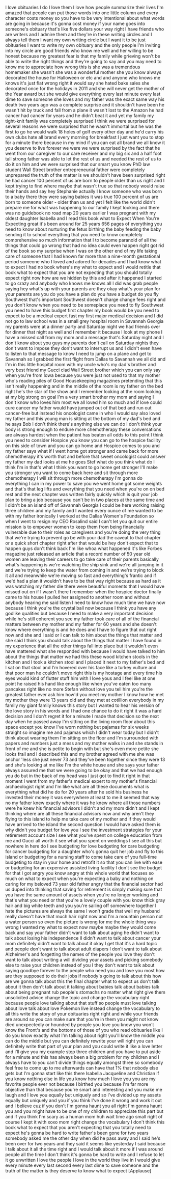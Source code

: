 
I love obituaries I do I love them I
love how people summarize their lives
I&#39;m amazed that people can put those
words into one little column and every
character costs money so you have to be
very intentional about what words are
going in because it&#39;s gonna cost money
if your name goes into someone&#39;s
obituary that&#39;s like five dollars your
way right I have friends who are writers
and I admire them and they&#39;re in these
writing circles and I always tell them I
want my own writing circle but I want it
to be just obituaries I want to write my
own obituary and the only people I&#39;m
inviting into my circle are good friends
who know me well and her willing to be
honest because my greatest fear is that
my family while grieving won&#39;t be able
to write the right things and they&#39;re
going to say and you may need to know me
to appreciate how wrong this is
she was a tremendous homemaker she
wasn&#39;t she was a wonderful mother she
you know always decorated the house for
Halloween or etc and and anyone who
knows me knows it&#39;s just flat wrong
right it would say she hated bake sales
she decorated once for the holidays in
2011 and she will never get the mother
of the Year award but she would give
everything every last minute every last
dime to save someone she loves and my
father was the exact same way his death
two years ago was a complete surprise
and it shouldn&#39;t have been he wasn&#39;t hit
by truck and fall from a plane it wasn&#39;t
lost to the Amazon he had cancer
had cancer for years and he didn&#39;t beat
it and yet my family my tight-knit
family was completely surprised I think
we were surprised for several reasons we
were surprised that he
wasn&#39;t immortal but he was the first to
go he would walk 18 holes of golf every
other day and he&#39;d carry his own clubs
hate all brand every morning for
breakfast I just want you to stop for a
minute there because in my mind if you
can eat all brand we all know it you
deserve to live forever
we were we were surprised by the fact
that he went from our caregiver to our
care receiver and my big six and a half
foot tall strong father was able to let
the rest of us and needed the rest of us
to do it on him and we were surprised
that our smart you know PhD law student
Wall Street brother entrepreneurial
father were completely unprepared the
truth of the matter is we shouldn&#39;t have
been surprised right he had cancer 100
percent of us are born to people older
than us right and I kept trying to find
where maybe that wasn&#39;t true so that
nobody would raise their hands and say
hey Stephanie actually I know someone
who was born to a baby there they were
saying babies it was true 100 percent of
us are born to someone older - older
than us and yet I felt like the world
didn&#39;t prepare me for what was happening
to our family I kept looking and there
was no guidebook no road map 20 years
earlier I was pregnant with my oldest
daughter Isabella and I read this book
what to Expect When You&#39;re Expecting
great it&#39;s been around for 25 years 656
pages of everything you need to know
about nurturing the fetus birthing the
baby feeding the baby sending it to
school everything that you need to know
completely comprehensive so much
information that I
to become paranoid of all the things
that could go wrong that had no idea
could even happen right got rid of the
book so my surprise when I was on the
other end of my life taking care of
someone that I had known far more than a
nine-month gestational period someone
who I loved and adored for decades and I
had know what to expect
I had no book where&#39;s my what to expect
and I would retitle that book what to
expect that you are not expecting that
you should totally expect right now how
are we hidden by this and after it
happened I started to go crazy and
anybody who knows me knows all I did was
grab people saying hey what&#39;s up with
your parents are they okay what&#39;s your
plan for your parents are you do you
have a plan do you have a budget do you
fly Southwest that&#39;s important Southwest
doesn&#39;t charge change fees right and you
don&#39;t know when you need to be someplace
you need to fly Southwest you need to
have this budget first chapter my book
would be you need to expect to be a
medical expert fast my first major
medical decision and I did not go to law
school was in a small grey hospital room
in Savannah Georgia my parents were at a
dinner party
and Saturday night we had friends over
for dinner that night as well and I
remember it because I look at my phone I
have a missed call from my mom and a
message that&#39;s Saturday night and I
don&#39;t know about you guys my parents
don&#39;t call on Saturday nights they don&#39;t
want to impose they don&#39;t want to
interrupt us and I didn&#39;t even have to
listen to that message to know I need to
jump on a plane and get to Savannah so I
grabbed the first flight from Dallas to
Savannah we all did and I&#39;m in this
little hospital room with my uncle who&#39;s
my dad&#39;s brother and very best friend
my Gucci clad Wall Street brother which
you can only say when you&#39;re from Iowa
because you were just not used to that
my mother who&#39;s reading piles of Good
Housekeeping magazines pretending that
this isn&#39;t really happening and in the
middle of the room is my father on the
bed right he&#39;s the star of the show and
I remember looking at the room looking
at my big strong on goal I&#39;m a very
smart brother my mom and saying I don&#39;t
know who loves him most we all loved him
so much and if love could cure cancer my
father would have jumped out of that bed
and run out cancer-free but instead his
oncologist came in who I would say also
loved my father and this young man is
sitting at the bottom of my dad&#39;s bed
and he says Bob I don&#39;t think there&#39;s
anything else we can do I don&#39;t think
your body is strong enough to endure
more chemotherapy these conversations
are always hardest when the patient has
beaten all odds to this point I think
you need to consider Hospice you know
you can go to the hospice facility on
this side of town and you can go home
and Hospice comes to you and my father
says what if I went home got stronger
and came back for more chemotherapy it&#39;s
worth that and before that sweet
oncologist could answer my father my dad
looks at me he goes Stef what do you
think what do I think I&#39;m in that&#39;s what
I think you want to go home get stronger
I&#39;ll make you stronger you want to come
back here and sit through more
chemotherapy I will sit through more
chemotherapy I&#39;m gonna do everything I
can in my power to save you we went home
got some weights and that&#39;s that leg
lifts and everything that you need when
you&#39;re on on bed rest and the next
chapter was written fairly quickly which
is quit your job plan to bring a job
because you can&#39;t be in two places at
the same time and I didn&#39;t be an island
off of Savannah Georgia I could be here
working raising three children and my
family and I wanted every ounce of me
wanted to be with my father ironically I
worked at the Dallas Women&#39;s Foundation
so when I went to resign my CEO Rosalind
said I can&#39;t let you quit our entire
mission is to empower women to keep them
from being financially vulnerable due to
their roles as caregivers and you&#39;re
doing the very thing that we&#39;re trying
to prevent go be with your dad the
caveat to that chapter or a quick short
chapter right after that would be hey
don&#39;t expect that to happen guys don&#39;t
think back I&#39;m like whoa what happened
it&#39;s like Forbes magazine just released
an article that a record number of 50
year old women are leaving their careers
to go take care of their parents
basically what&#39;s happening is we&#39;re
watching the ship sink and we&#39;re all
jumping in it and we&#39;re trying to keep
the water from coming in and we&#39;re
trying to block it all and meanwhile
we&#39;re moving so fast and everything&#39;s
frantic and if we&#39;d had a plan it
wouldn&#39;t have to be that way right
because as hard as it was watching my
father die there were beautiful moments
that I would have missed out on if I
wasn&#39;t there I remember when the hospice
doctor finally came to his house I
pulled her assigned to another room and
without anybody hearing me said listen I
need to know how much time we have now
because I think you&#39;re the crystal ball
now because I think you have any godlike
qualities but because I need to make a
very important decision while he&#39;s still
coherent you see my father took care of
all of the financial matters between
my mother and my father for 60 years and
she doesn&#39;t know where everything is and
he does and I have to figure that out
right now and she and I said or I can
talk to him about the things that matter
and she said I think you should talk
about the things that matter I have
found in my experience that all the
other things fall into place but it
wouldn&#39;t even have mattered what she
responded with because I would have
talked to him about the things that
matter we had this these wood kitchen
stools in the kitchen and I took a
kitchen stool and I placed it next to my
father&#39;s bed and I sat on that stool and
I&#39;m hovered over his face like a turkey
vulture and that poor man he couldn&#39;t
move right this is my hostage and every
time his eyes would kind of flutter
stuff him with I love yous and I feel
like at one point he raised his hand
like enough like when you&#39;ve eaten too
many pancakes right like no more Stefan
without love you tell him you&#39;re the
greatest father ever ask him how&#39;d you
meet my mother
I know how he met my mother they were 13
years old and they met at cotillion
everybody in my family my giant family
knows this story but I wanted to hear
his version of the love story in his
words and I had one chance to do it
right it was a hard decision and I don&#39;t
regret it for a minute I made that
decision so the next day when he passed
away I&#39;m sitting on the living room
floor about this space except you know
I&#39;ve worn nothing but pajamas for six
weeks straight so imagine me and pajamas
which I didn&#39;t wear today but I didn&#39;t
think about wearing them
I&#39;m sitting on the floor and I&#39;m
surrounded with papers and numbers just
a mess and my mother walks in and she
stands in front of me and she is petite
to begin with but she&#39;s even more petite
she looks frail and I described this and
my brother agreed with me
she was anchor &#39;less she just never 73
and they&#39;ve been together since they
were 13 and she&#39;s looking at me like I&#39;m
the white house and she says your father
always assured me that we were going to
be okay and that we had enough you do
but in the back of my head was I just
got to find it right in that moment I
went from my father&#39;s medical expert to
my mother&#39;s financial archaeologist
right and I&#39;m like what are all these
documents what is everything what did he
do for 20 years after he sold his
business he invested their money it was
everywhere at least to me it seemed that
way no my father knew exactly where it
was he knew where all those numbers were
he knew his financial advisors I didn&#39;t
and my mom didn&#39;t and I kept thinking
where are all these financial advisors
now and why aren&#39;t they flying to this
island to help me take care of my mother
and if they would have arrived to the
island the second question I would have
asked them is why didn&#39;t you budget for
love you I see the investment strategies
for your retirement account size I see
what you&#39;ve spent on college education
from me and Gucci
all worth it see what you spent on
weddings I see all this but nowhere in
here do I see budgeting for love
budgeting for care budgeting for cancer
budgeting for a daughter who&#39;s gonna
quit her job and fly to this island or
budgeting for a nursing staff to come
take care of you full-time budgeting to
stay in your home and retrofit it so
that you can live with ease or budgeting
for an expensive assisted living
facility I don&#39;t see the budget for that
I got angry you know angry at this whole
world that focuses so much on what to
expect when you&#39;re expecting a baby and
nothing on caring for my beloved 73 year
old father angry that the financial
sector had us duped into thinking that
saving for retirement is simply making
sure that you have the same amount of
assets when you&#39;re no longer working and
that&#39;s what you need or that you&#39;re a
lovely couple with you know thick gray
hair and big white teeth and you you&#39;re
sailing off somewhere together I hate
the pictures are always the same
I won&#39;t grade that well my husband
really doesn&#39;t have that much hair right
now
and I&#39;m a mountain person not a water
person so even the picture is wrong for
me the whole thing was wrong
I wanted my what to expect now maybe
maybe they would come back and say your
father didn&#39;t want to talk about aging
he didn&#39;t want to talk about losing his
independence II didn&#39;t want to talk
about cancer your mom definitely didn&#39;t
want to talk about it okay I get that
it&#39;s a hard topic and people don&#39;t want
to talk about adult diapers I don&#39;t want
to talk about Alzheimer&#39;s and forgetting
the names of the people you love they
don&#39;t want to talk about writing a will
dividing your assets and picking
somebody else to raise your children
instead of you I they don&#39;t want to talk
about saying goodbye forever to the
people who need you and love you most
how are they supposed to do their jobs
if nobody&#39;s going to talk about this how
are we gonna talk about this
the final chapter what to expect us
don&#39;t talk about it then don&#39;t talk
about it talking about babies talk about
babies talk about being pregnant rub
people&#39;s stomachs no matter what right
give them unsolicited advice
change the topic and change the
vocabulary right because people love
talking about that stuff so people must
love talking about love
talk about love Pokemon live instead
change the vocabulary to all this write
the story of your obituaries right right
and while your friends are around so you
can make sure that you&#39;re in them you
might not know died unexpectedly or
hounded by people you love
you know you won&#39;t know the Front&#39;s and
the bottoms of those of you who read
obituaries like I do you know exactly
what I&#39;m talking about right you&#39;ll know
the middle you can do the middle but you
can definitely rewrite your will right
you can definitely write that part of
your plan and you could write it like a
love letter and I&#39;ll give you my example
step three children and you have to put
aside for a minute and this has always
been a big problem for my children and I
always have to you can&#39;t divide things
equally amongst three so somebody feel
free to come up to me afterwards can
have that 1% that nobody else gets but
I&#39;m gonna start like this there Isabella
Jacqueline and Christian
if you know nothing else in life you
know how much I love you you are my
favorite people ever not because I
birthed you
because I&#39;m far more objective than that
because you&#39;re smart and interesting and
you make me laugh and I love you equally
but uniquely and so I&#39;ve divided up my
assets equally but uniquely and you if
you think I&#39;ve done it wrong and work it
out and I believe cuz if you don&#39;t I&#39;m
gonna haunt you all right I&#39;m gonna
haunt you and you might have to be one
of my children to appreciate this part
but and if you think I&#39;m scary as a
human mom huh wait time ago small right
of course I kept it with xoxo mom right
change the vocabulary I don&#39;t think this
book what to expect that you aren&#39;t
expecting that you totally need to
expect he&#39;s gonna be hard to write
father&#39;s been gone for two years
somebody asked me the other day when did
he pass away and I said he&#39;s been over
for two years and they said it seems
like yesterday I said because I talk
about it all the time right and I would
talk about it more if I was around
people all the time I don&#39;t think it&#39;s
gonna be hard to write and I refuse to
let it go unwritten I love the people I
love in the world they live in I would
give every minute every last second
every last dime to save someone
and the truth of the matter is they
deserve to know what to expect
[Applause]
